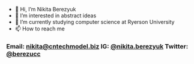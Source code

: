 - 👋 Hi, I’m Nikita Berezyuk
- 👀 I’m interested in abstract ideas 
- 🌱 I’m currently studying computer science at Ryerson University
- 📫 How to reach me 
### **Email:** nikita@cntechmodel.biz **IG:** [@nikita.berezyuk](https://www.instagram.com/nikita.berezyuk/) **Twitter:** [@berezucc](https://twitter.com/berezucc)

<!---
berezucc/berezucc is a ✨ special ✨ repository because its `README.md` (this file) appears on your GitHub profile.
You can click the Preview link to take a look at your changes.
--->
